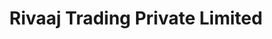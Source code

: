 ---
title: "Rivaaj Trading Private Limited"
url: /anantnag/rivaaj-trading-private-limited/
shop: wholesale
---